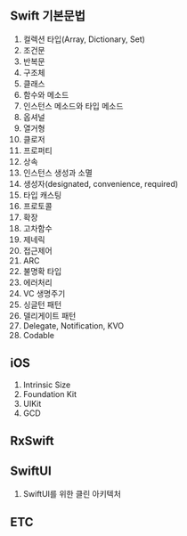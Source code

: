 ## Swift 기본문법

1. 컬렉션 타입(Array, Dictionary, Set)
2. 조건문
3. 반복문
4. 구조체
5. 클래스
6. 함수와 메소드
7. 인스턴스 메소드와 타입 메소드
8. 옵셔널
9. 열거형
10. 클로저
11. 프로퍼티
12. 상속
13. 인스턴스 생성과 소멸
14. 생성자(designated, convenience, required)
15. 타입 캐스팅
16. 프로토콜
17. 확장
18. 고차함수
19. 제네릭
20. 접근제어
21. ARC
22. 불명확 타입
23. 에러처리
24. VC 생명주기
25. 싱글턴 패턴
26. 델리게이트 패턴
27. Delegate, Notification, KVO
28. Codable

## iOS

1. Intrinsic Size
2. Foundation Kit
3. UIKit
4. GCD

## RxSwift

## SwiftUI

1. SwiftUI를 위한 클린 아키텍처

## ETC
